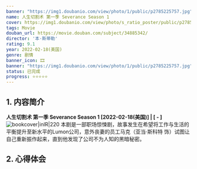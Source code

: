 ```yaml
---
banner: "https://img1.doubanio.com/view/photo/1/public/p2785225757.jpg"
name: 人生切割术 第一季 Severance Season 1
cover: https://img1.doubanio.com/view/photo/s_ratio_poster/public/p2785225757.jpg
tags: Movie
douban_url: https://movie.douban.com/subject/34885342/
director: '本·斯蒂勒'
rating: 9.1
year: 2022-02-18(美国)
genre: 剧情
banner_icon: 🎞 
banner: "https://img1.doubanio.com/view/photo/1/public/p2785225757.jpg"
status: 已完成
progress: ⭐⭐⭐⭐⭐
---
```


## 1. 内容简介
**人生切割术 第一季 Severance Season 1 [2022-02-18(美国)] | [ - ]** ![bookcover|inlR|220](https://img1.doubanio.com/view/photo/s_ratio_poster/public/p2785225757.jpg)
本剧是一部职场惊悚剧，故事发生在希望将工作与生活的平衡提升至新水平的Lumon公司，意外丧妻的员工马克（亚当·斯科特 饰）试图让自己重新振作起来，直到他发现了公司不为人知的黑暗秘密。









## 2. 心得体会


